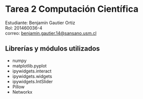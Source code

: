 # Tarea 2 Computación Científica
 Estudiante: Benjamín Gautier Ortiz  
 Rol: 201460036-4  
 correo: benjamin.gautier.14@sansano.usm.cl  

## Librerías y módulos utilizados

- numpy
- matplotlib.pyplot
- ipywidgets.interact
- ipywidgets.widgets
- ipywidgets.IntSlider
- Pillow
- Networkx
